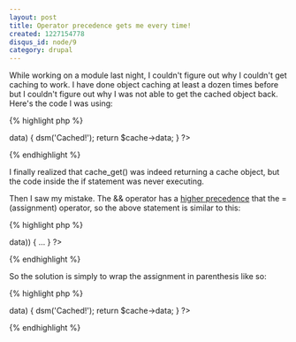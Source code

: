 ```yaml
--- 
layout: post
title: Operator precedence gets me every time!
created: 1227154778
disqus_id: node/9
category: drupal
---
```

While working on a module last night, I couldn't figure out why I couldn't get caching to work.  I have done object caching at least a dozen times before but I couldn't figure out why I was not able to get the cached object back. Here's the code I was using:

{% highlight php %}
<?php
  if($cache = cache_get($cid, 'cache') && $cache->data) {
    dsm('Cached!');
    return $cache->data;
  }
?>
{% endhighlight %}

I finally realized that cache_get() was indeed returning a cache object, but the code inside the if statement was never executing.  

Then I saw my mistake.  The && operator has a <a href="http://us.php.net/operators#language.operators.precedence">higher precedence</a> that the = (assignment) operator, so the above statement is similar to this:

{% highlight php %}
<?php
  if($cache = (cache_get($cid, 'cache') && $cache->data)) {
    ...
  }
?>
{% endhighlight %}

So the solution is simply to wrap the assignment in parenthesis like so:

{% highlight php %}
<?php
  if(($cache = cache_get($cid, 'cache')) && $cache->data) {
    dsm('Cached!');
    return $cache->data;
  }
?>
{% endhighlight %}
